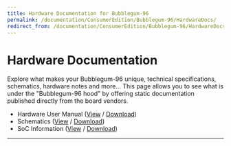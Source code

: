 ```yaml
---
title: Hardware Documentation for Bubblegum-96
permalink: /documentation/ConsumerEdition/Bubblegum-96/HardwareDocs/
redirect_from: /documentation/ConsumerEdition/Bubblegum-96/HardwareDocs/README.md/
---
```

# Hardware Documentation

Explore what makes your Bubblegum-96 unique, technical specifications, schematics, hardware notes and more... This page allows you to see what is under the "Bubblegum-96 hood" by offering static documentation published directly from the board vendors.

- Hardware User Manual ([View](https://github.com/96boards/documentation/blob/master/ConsumerEdition/Bubblegum-96/HardwareDocs/HardwareManual_Bubblegum96_S900_V1.1.pdf) / [Download](https://github.com/96boards/documentation/raw/master/ConsumerEdition/Bubblegum-96/HardwareDocs/HardwareManual_Bubblegum96_S900_V1.1.pdf))
- Schematics ([View](https://github.com/96boards/documentation/blob/master/ConsumerEdition/Bubblegum-96/HardwareDocs/Schematics_Bubblegum96.pdf) / [Download](https://github.com/96boards/documentation/raw/master/ConsumerEdition/Bubblegum-96/HardwareDocs/Schematics_Bubblegum96.pdf))
- SoC Information ([View](https://github.com/96boards/documentation/blob/master/ConsumerEdition/Bubblegum-96/HardwareDocs/SoC_bubblegum96.pdf) / [Download](https://github.com/96boards/documentation/raw/master/ConsumerEdition/Bubblegum-96/HardwareDocs/SoC_bubblegum96.pdf))

***
